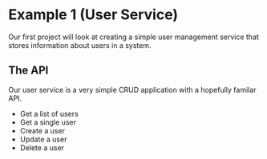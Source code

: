 # Example 1 (User Service)

Our first project will look at creating a simple user management service that stores information about users in a system.

## The API

Our user service is a very simple CRUD application with a hopefully familar API.

+ Get a list of users
+ Get a single user
+ Create a user
+ Update a user
+ Delete a user

